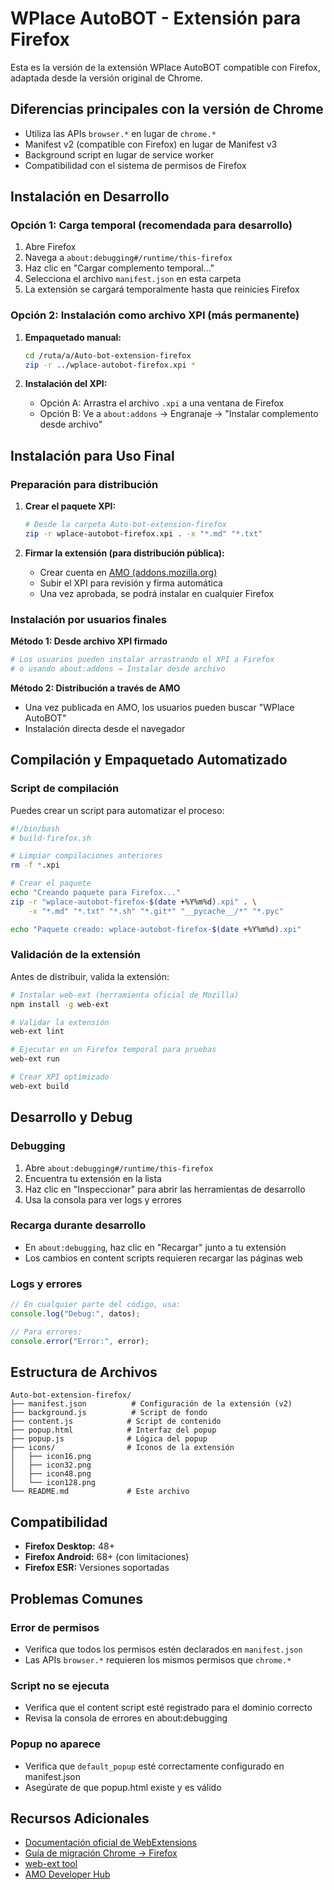 # WPlace AutoBOT - Extensión para Firefox

Esta es la versión de la extensión WPlace AutoBOT compatible con Firefox, adaptada desde la versión original de Chrome.

## Diferencias principales con la versión de Chrome

- Utiliza las APIs `browser.*` en lugar de `chrome.*`
- Manifest v2 (compatible con Firefox) en lugar de Manifest v3
- Background script en lugar de service worker
- Compatibilidad con el sistema de permisos de Firefox

## Instalación en Desarrollo

### Opción 1: Carga temporal (recomendada para desarrollo)

1. Abre Firefox
2. Navega a `about:debugging#/runtime/this-firefox`
3. Haz clic en "Cargar complemento temporal..."
4. Selecciona el archivo `manifest.json` en esta carpeta
5. La extensión se cargará temporalmente hasta que reinicies Firefox

### Opción 2: Instalación como archivo XPI (más permanente)

1. **Empaquetado manual:**
   ```bash
   cd /ruta/a/Auto-bot-extension-firefox
   zip -r ../wplace-autobot-firefox.xpi *
   ```

2. **Instalación del XPI:**
   - Opción A: Arrastra el archivo `.xpi` a una ventana de Firefox
   - Opción B: Ve a `about:addons` → Engranaje → "Instalar complemento desde archivo"

## Instalación para Uso Final

### Preparación para distribución

1. **Crear el paquete XPI:**
   ```bash
   # Desde la carpeta Auto-bot-extension-firefox
   zip -r wplace-autobot-firefox.xpi . -x "*.md" "*.txt"
   ```

2. **Firmar la extensión (para distribución pública):**
   - Crear cuenta en [AMO (addons.mozilla.org)](https://addons.mozilla.org/developers/)
   - Subir el XPI para revisión y firma automática
   - Una vez aprobada, se podrá instalar en cualquier Firefox

### Instalación por usuarios finales

**Método 1: Desde archivo XPI firmado**
```bash
# Los usuarios pueden instalar arrastrando el XPI a Firefox
# o usando about:addons → Instalar desde archivo
```

**Método 2: Distribución a través de AMO**
- Una vez publicada en AMO, los usuarios pueden buscar "WPlace AutoBOT"
- Instalación directa desde el navegador

## Compilación y Empaquetado Automatizado

### Script de compilación

Puedes crear un script para automatizar el proceso:

```bash
#!/bin/bash
# build-firefox.sh

# Limpiar compilaciones anteriores
rm -f *.xpi

# Crear el paquete
echo "Creando paquete para Firefox..."
zip -r "wplace-autobot-firefox-$(date +%Y%m%d).xpi" . \
    -x "*.md" "*.txt" "*.sh" "*.git*" "__pycache__/*" "*.pyc"

echo "Paquete creado: wplace-autobot-firefox-$(date +%Y%m%d).xpi"
```

### Validación de la extensión

Antes de distribuir, valida la extensión:

```bash
# Instalar web-ext (herramienta oficial de Mozilla)
npm install -g web-ext

# Validar la extensión
web-ext lint

# Ejecutar en un Firefox temporal para pruebas
web-ext run

# Crear XPI optimizado
web-ext build
```

## Desarrollo y Debug

### Debugging

1. Abre `about:debugging#/runtime/this-firefox`
2. Encuentra tu extensión en la lista
3. Haz clic en "Inspeccionar" para abrir las herramientas de desarrollo
4. Usa la consola para ver logs y errores

### Recarga durante desarrollo

- En `about:debugging`, haz clic en "Recargar" junto a tu extensión
- Los cambios en content scripts requieren recargar las páginas web

### Logs y errores

```javascript
// En cualquier parte del código, usa:
console.log("Debug:", datos);

// Para errores:
console.error("Error:", error);
```

## Estructura de Archivos

```
Auto-bot-extension-firefox/
├── manifest.json          # Configuración de la extensión (v2)
├── background.js          # Script de fondo
├── content.js            # Script de contenido
├── popup.html            # Interfaz del popup
├── popup.js              # Lógica del popup
├── icons/                # Iconos de la extensión
│   ├── icon16.png
│   ├── icon32.png
│   ├── icon48.png
│   └── icon128.png
└── README.md             # Este archivo
```

## Compatibilidad

- **Firefox Desktop:** 48+
- **Firefox Android:** 68+ (con limitaciones)
- **Firefox ESR:** Versiones soportadas

## Problemas Comunes

### Error de permisos
- Verifica que todos los permisos estén declarados en `manifest.json`
- Las APIs `browser.*` requieren los mismos permisos que `chrome.*`

### Script no se ejecuta
- Verifica que el content script esté registrado para el dominio correcto
- Revisa la consola de errores en about:debugging

### Popup no aparece
- Verifica que `default_popup` esté correctamente configurado en manifest.json
- Asegúrate de que popup.html existe y es válido

## Recursos Adicionales

- [Documentación oficial de WebExtensions](https://developer.mozilla.org/en-US/docs/Mozilla/Add-ons/WebExtensions)
- [Guía de migración Chrome → Firefox](https://extensionworkshop.com/documentation/develop/porting-a-google-chrome-extension/)
- [web-ext tool](https://github.com/mozilla/web-ext)
- [AMO Developer Hub](https://addons.mozilla.org/developers/)